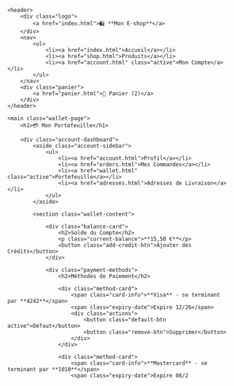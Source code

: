 <!DOCTYPE html>
<html lang="fr">
<head>
    <meta charset="UTF-8">
    <meta name="viewport" content="width=device-width, initial-scale=1.0">
    <title>Mon Portefeuille - Gestion des Paiements</title>
    <link rel="stylesheet" href="css/style.css"> 
</head>
<body>

    <header>
        <div class="logo">
            <a href="index.html">🛍️ **Mon E-shop**</a>
        </div>
        <nav>
            <ul>
                <li><a href="index.html">Accueil</a></li>
                <li><a href="shop.html">Produits</a></li>
                <li><a href="account.html" class="active">Mon Compte</a></li> 
            </ul>
        </nav>
        <div class="panier">
            <a href="panier.html">🛒 Panier (2)</a>
        </div>
    </header>

    <main class="wallet-page">
        <h1>💳 Mon Portefeuille</h1>

        <div class="account-dashboard">
            <aside class="account-sidebar">
                <ul>
                    <li><a href="account.html">Profil</a></li>
                    <li><a href="orders.html">Mes Commandes</a></li>
                    <li><a href="wallet.html" class="active">Portefeuille</a></li>
                    <li><a href="adresses.html">Adresses de Livraison</a></li>
                </ul>
            </aside>

            <section class="wallet-content">
                
                <div class="balance-card">
                    <h2>Solde du Compte</h2>
                    <p class="current-balance">**15,50 €**</p>
                    <button class="add-credit-btn">Ajouter des Crédits</button>
                </div>

                <div class="payment-methods">
                    <h2>Méthodes de Paiement</h2>
                    
                    <div class="method-card">
                        <span class="card-info">**Visa** - se terminant par **4242**</span>
                        <span class="expiry-date">Expire 12/26</span>
                        <div class="actions">
                            <button class="default-btn active">Défaut</button>
                            <button class="remove-btn">Supprimer</button>
                        </div>
                    </div>
                    
                    <div class="method-card">
                        <span class="card-info">**Mastercard** - se terminant par **1010**</span>
                        <span class="expiry-date">Expire 08/2
